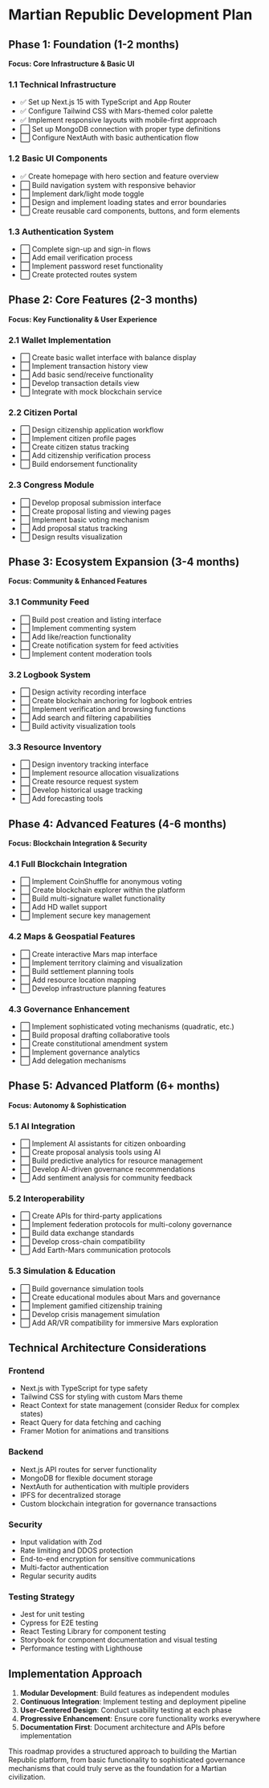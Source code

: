 # Martian Republic Development Plan

## Phase 1: Foundation (1-2 months)
**Focus: Core Infrastructure & Basic UI**

### 1.1 Technical Infrastructure
- ✅ Set up Next.js 15 with TypeScript and App Router
- ✅ Configure Tailwind CSS with Mars-themed color palette
- ✅ Implement responsive layouts with mobile-first approach
- ⬜ Set up MongoDB connection with proper type definitions
- ⬜ Configure NextAuth with basic authentication flow

### 1.2 Basic UI Components
- ✅ Create homepage with hero section and feature overview
- ⬜ Build navigation system with responsive behavior
- ⬜ Implement dark/light mode toggle
- ⬜ Design and implement loading states and error boundaries
- ⬜ Create reusable card components, buttons, and form elements

### 1.3 Authentication System
- ⬜ Complete sign-up and sign-in flows
- ⬜ Add email verification process
- ⬜ Implement password reset functionality
- ⬜ Create protected routes system

## Phase 2: Core Features (2-3 months)
**Focus: Key Functionality & User Experience**

### 2.1 Wallet Implementation
- ⬜ Create basic wallet interface with balance display
- ⬜ Implement transaction history view
- ⬜ Add basic send/receive functionality
- ⬜ Develop transaction details view
- ⬜ Integrate with mock blockchain service

### 2.2 Citizen Portal
- ⬜ Design citizenship application workflow
- ⬜ Implement citizen profile pages
- ⬜ Create citizen status tracking
- ⬜ Add citizenship verification process
- ⬜ Build endorsement functionality

### 2.3 Congress Module
- ⬜ Develop proposal submission interface
- ⬜ Create proposal listing and viewing pages
- ⬜ Implement basic voting mechanism
- ⬜ Add proposal status tracking
- ⬜ Design results visualization

## Phase 3: Ecosystem Expansion (3-4 months)
**Focus: Community & Enhanced Features**

### 3.1 Community Feed
- ⬜ Build post creation and listing interface
- ⬜ Implement commenting system
- ⬜ Add like/reaction functionality
- ⬜ Create notification system for feed activities
- ⬜ Implement content moderation tools

### 3.2 Logbook System
- ⬜ Design activity recording interface
- ⬜ Create blockchain anchoring for logbook entries
- ⬜ Implement verification and browsing functions
- ⬜ Add search and filtering capabilities
- ⬜ Build activity visualization tools

### 3.3 Resource Inventory
- ⬜ Design inventory tracking interface
- ⬜ Implement resource allocation visualizations
- ⬜ Create resource request system
- ⬜ Develop historical usage tracking
- ⬜ Add forecasting tools

## Phase 4: Advanced Features (4-6 months)
**Focus: Blockchain Integration & Security**

### 4.1 Full Blockchain Integration
- ⬜ Implement CoinShuffle for anonymous voting
- ⬜ Create blockchain explorer within the platform
- ⬜ Build multi-signature wallet functionality
- ⬜ Add HD wallet support
- ⬜ Implement secure key management

### 4.2 Maps & Geospatial Features
- ⬜ Create interactive Mars map interface
- ⬜ Implement territory claiming and visualization
- ⬜ Build settlement planning tools
- ⬜ Add resource location mapping
- ⬜ Develop infrastructure planning features

### 4.3 Governance Enhancement
- ⬜ Implement sophisticated voting mechanisms (quadratic, etc.)
- ⬜ Build proposal drafting collaborative tools
- ⬜ Create constitutional amendment system
- ⬜ Implement governance analytics
- ⬜ Add delegation mechanisms

## Phase 5: Advanced Platform (6+ months)
**Focus: Autonomy & Sophistication**

### 5.1 AI Integration
- ⬜ Implement AI assistants for citizen onboarding
- ⬜ Create proposal analysis tools using AI
- ⬜ Build predictive analytics for resource management
- ⬜ Develop AI-driven governance recommendations
- ⬜ Add sentiment analysis for community feedback

### 5.2 Interoperability
- ⬜ Create APIs for third-party applications
- ⬜ Implement federation protocols for multi-colony governance
- ⬜ Build data exchange standards
- ⬜ Develop cross-chain compatibility
- ⬜ Add Earth-Mars communication protocols

### 5.3 Simulation & Education
- ⬜ Build governance simulation tools
- ⬜ Create educational modules about Mars and governance
- ⬜ Implement gamified citizenship training
- ⬜ Develop crisis management simulation
- ⬜ Add AR/VR compatibility for immersive Mars exploration

## Technical Architecture Considerations

### Frontend
- Next.js with TypeScript for type safety
- Tailwind CSS for styling with custom Mars theme
- React Context for state management (consider Redux for complex states)
- React Query for data fetching and caching
- Framer Motion for animations and transitions

### Backend
- Next.js API routes for server functionality
- MongoDB for flexible document storage
- NextAuth for authentication with multiple providers
- IPFS for decentralized storage
- Custom blockchain integration for governance transactions

### Security
- Input validation with Zod
- Rate limiting and DDOS protection
- End-to-end encryption for sensitive communications
- Multi-factor authentication
- Regular security audits

### Testing Strategy
- Jest for unit testing
- Cypress for E2E testing
- React Testing Library for component testing
- Storybook for component documentation and visual testing
- Performance testing with Lighthouse

## Implementation Approach
1. **Modular Development**: Build features as independent modules
2. **Continuous Integration**: Implement testing and deployment pipeline
3. **User-Centered Design**: Conduct usability testing at each phase
4. **Progressive Enhancement**: Ensure core functionality works everywhere
5. **Documentation First**: Document architecture and APIs before implementation

This roadmap provides a structured approach to building the Martian Republic platform, from basic functionality to sophisticated governance mechanisms that could truly serve as the foundation for a Martian civilization.